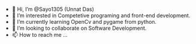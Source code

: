 - 👋 Hi, I’m @Sayo1305 (Unnat Das)
- 👀 I’m interested in Competetive programing and front-end development.
- 🌱 I’m currently learning OpenCv and pygame from python.
- 💞️ I’m looking to collaborate on Software Development.
- 📫 How to reach me ...

<!---
Sayo1305/Sayo1305 is a ✨ special ✨ repository because its `README.md` (this file) appears on your GitHub profile.
You can click the Preview link to take a look at your changes.
--->
